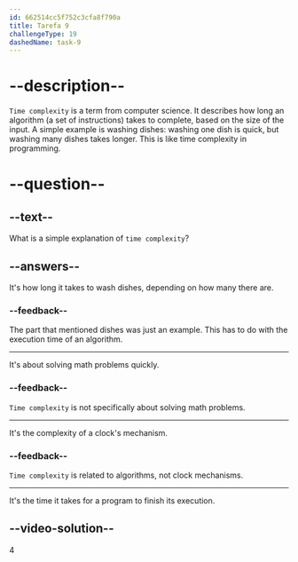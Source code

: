 ```yaml
---
id: 662514cc5f752c3cfa8f790a
title: Tarefa 9
challengeType: 19
dashedName: task-9
---
```


# --description--

`Time complexity` is a term from computer science. It describes how long an algorithm (a set of instructions) takes to complete, based on the size of the input. A simple example is washing dishes: washing one dish is quick, but washing many dishes takes longer. This is like time complexity in programming.

# --question--

## --text--

What is a simple explanation of `time complexity`?

## --answers--

It's how long it takes to wash dishes, depending on how many there are.

### --feedback--

The part that mentioned dishes was just an example. This has to do with the execution time of an algorithm.

---

It's about solving math problems quickly.

### --feedback--

`Time complexity` is not specifically about solving math problems.

---

It's the complexity of a clock's mechanism.

### --feedback--

`Time complexity` is related to algorithms, not clock mechanisms.

---

It's the time it takes for a program to finish its execution.

## --video-solution--

4
